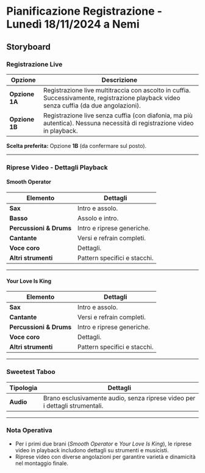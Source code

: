 # Pianificazione Registrazione - Lunedì 18/11/2024 a Nemi

## **Storyboard**

### **Registrazione Live**
| Opzione       | Descrizione                                                                                      |
|---------------|--------------------------------------------------------------------------------------------------|
| **Opzione 1A** | Registrazione live multitraccia con ascolto in cuffia. Successivamente, registrazione playback video senza cuffia (da due angolazioni). |
| **Opzione 1B** | Registrazione live senza cuffia (con diafonia, ma più autentica). Nessuna necessità di registrazione video in playback.                |

**Scelta preferita:** Opzione **1B** (da confermare sul posto).

---

### **Riprese Video - Dettagli Playback**
#### **Smooth Operator**
| Elemento         | Dettagli                                                                            |
|------------------|--------------------------------------------------------------------------------------|
| **Sax**          | Intro e assolo.                                                                    |
| **Basso**        | Assolo e intro.                                                                    |
| **Percussioni & Drums** | Intro e riprese generiche.                                                    |
| **Cantante**     | Versi e refrain completi.                                                          |
| **Voce coro**    | Dettagli.                                                                          |
| **Altri strumenti** | Pattern specifici e stacchi.                                                      |

---

#### **Your Love Is King**
| Elemento         | Dettagli                                                                            |
|------------------|--------------------------------------------------------------------------------------|
| **Sax**          | Intro e assolo.                                                                    |
| **Cantante**     | Versi e refrain completi.                                                          |
| **Percussioni & Drums** | Intro e riprese generiche.                                                    |
| **Voce coro**    | Dettagli.                                                                          |
| **Altri strumenti** | Pattern specifici e stacchi.                                                      |

---

### **Sweetest Taboo**
| Tipologia         | Dettagli                                                                            |
|-------------------|--------------------------------------------------------------------------------------|
| **Audio**         | Brano esclusivamente audio, senza riprese video per i dettagli strumentali.         |

---

### **Nota Operativa**
- Per i primi due brani (*Smooth Operator* e *Your Love Is King*), le riprese video in playback includono dettagli su strumenti e musicisti.
- Riprese video con diverse angolazioni per garantire varietà e dinamicità nel montaggio finale.
